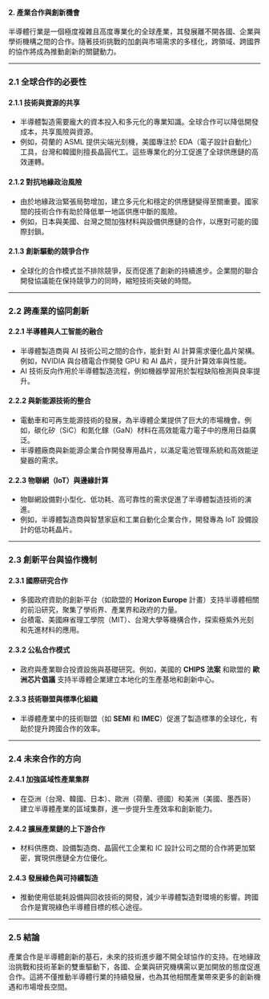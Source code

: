#### 2. 產業合作與創新機會  

半導體行業是一個極度複雜且高度專業化的全球產業，其發展離不開各國、企業與學術機構之間的合作。隨著技術挑戰的加劇與市場需求的多樣化，跨領域、跨國界的協作將成為推動創新的關鍵動力。

---

### 2.1 全球合作的必要性  

#### 2.1.1 技術與資源的共享  
- 半導體製造需要龐大的資本投入和多元化的專業知識。全球合作可以降低開發成本，共享風險與資源。  
- 例如，荷蘭的 ASML 提供尖端光刻機，美國專注於 EDA（電子設計自動化）工具，台灣和韓國則擅長晶圓代工。這些專業化的分工促進了全球供應鏈的高效運轉。  

#### 2.1.2 對抗地緣政治風險  
- 由於地緣政治緊張局勢增加，建立多元化和穩定的供應鏈變得至關重要。國家間的技術合作有助於降低單一地區供應中斷的風險。  
- 例如，日本與美國、台灣之間加強材料與設備供應鏈的合作，以應對可能的國際封鎖。  

#### 2.1.3 創新驅動的競爭合作  
- 全球化的合作模式並不排除競爭，反而促進了創新的持續進步。企業間的聯合開發協議能在保持競爭力的同時，縮短技術突破的時間。  

---

### 2.2 跨產業的協同創新  

#### 2.2.1 半導體與人工智能的融合  
- 半導體製造商與 AI 技術公司之間的合作，能針對 AI 計算需求優化晶片架構。例如，NVIDIA 與台積電合作開發 GPU 和 AI 晶片，提升計算效率與性能。  
- AI 技術反向作用於半導體製造流程，例如機器學習用於製程缺陷檢測與良率提升。  

#### 2.2.2 與新能源技術的整合  
- 電動車和可再生能源技術的發展，為半導體企業提供了巨大的市場機會。例如，碳化矽（SiC）和氮化鎵（GaN）材料在高效能電力電子中的應用日益廣泛。  
- 半導體廠商與新能源企業合作開發專用晶片，以滿足電池管理系統和高效能逆變器的需求。  

#### 2.2.3 物聯網（IoT）與邊緣計算  
- 物聯網設備對小型化、低功耗、高可靠性的需求促進了半導體製造技術的演進。  
- 例如，半導體製造商與智慧家庭和工業自動化企業合作，開發專為 IoT 設備設計的低功耗晶片。  

---

### 2.3 創新平台與協作機制  

#### 2.3.1 國際研究合作  
- 多國政府資助的創新平台（如歐盟的 **Horizon Europe** 計畫）支持半導體相關的前沿研究，聚集了學術界、產業界和政府的力量。  
- 台積電、美國麻省理工學院（MIT）、台灣大學等機構合作，探索極紫外光刻和先進材料的應用。  

#### 2.3.2 公私合作模式  
- 政府與產業聯合投資設施與基礎研究。例如，美國的 **CHIPS 法案** 和歐盟的 **歐洲芯片倡議** 支持半導體企業建立本地化的生產基地和創新中心。  

#### 2.3.3 技術聯盟與標準化組織  
- 半導體產業中的技術聯盟（如 **SEMI** 和 **IMEC**）促進了製造標準的全球化，有助於提升跨國合作的效率。  

---

### 2.4 未來合作的方向  

#### 2.4.1 加強區域性產業集群  
- 在亞洲（台灣、韓國、日本）、歐洲（荷蘭、德國）和美洲（美國、墨西哥）建立半導體產業的區域集群，進一步提升生產效率和創新能力。  

#### 2.4.2 擴展產業鏈的上下游合作  
- 材料供應商、設備製造商、晶圓代工企業和 IC 設計公司之間的合作將更加緊密，實現供應鏈全方位優化。  

#### 2.4.3 發展綠色與可持續製造  
- 推動使用低能耗設備與回收技術的開發，減少半導體製造對環境的影響。跨國合作是實現綠色半導體目標的核心途徑。  

---

### 2.5 結論  

產業合作是半導體創新的基石，未來的技術進步離不開全球協作的支持。在地緣政治挑戰和技術革新的雙重驅動下，各國、企業與研究機構需以更加開放的態度促進合作。這將不僅推動半導體行業的持續發展，也為其他相關產業帶來更多的創新機遇和市場增長空間。